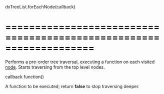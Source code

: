 <!--id-->dxTreeList.forEachNode(callback)<!--/id-->
===================================================================
===================================================================

<!--shortDescription-->
Performs a pre-order tree traversal, executing a function on each visited [node](/Documentation/ApiReference/UI_Widgets/dxTreeList/Node/). Starts traversing from the top level nodes.
<!--/shortDescription-->

<!--paramName1-->callback<!--/paramName1-->
<!--paramType1-->function()<!--/paramType1-->
<!--paramDescription1-->
A function to be executed; return **false** to stop traversing deeper.
<!--/paramDescription1-->

<!--fullDescription-->

<!--/fullDescription-->